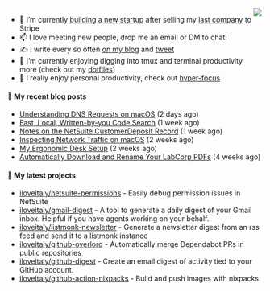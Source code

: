 <img align="right" src="https://github-readme-stats.vercel.app/api?username=iloveitaly&show_icons=true&text_color=718096&hide_title=true"/>

- 🔭 I’m currently [building a new startup](https://mikebian.co/bye-stripe-on-to-the-next-adventure/) after selling my [last company](https://suitesync.io) to Stripe
- 📫 I love meeting new people, drop me an email or DM to chat!
- ✍️ I write every so often [on my blog](http://mikebian.co/) and [tweet](https://twitter.com/mike_bianco)
- 🌱 I’m currently enjoying digging into tmux and terminal productivity more (check out my [dotfiles](https://github.com/iloveitaly/dotfiles))
- 💬 I really enjoy personal productivity, check out [hyper-focus](https://github.com/iloveitaly/hyper-focus)

#### 📜 My recent blog posts


- [Understanding DNS Requests on macOS](https://mikebian.co/understanding-dns-requests-on-macos/) (2 days ago)
- [Fast, Local, Written-by-you Code Search](https://mikebian.co/fast-local-written-by-you-code-search/) (1 week ago)
- [Notes on the NetSuite CustomerDeposit Record](https://mikebian.co/notes-on-the-netsuite-customerdeposit-record/) (1 week ago)
- [Inspecting Network Traffic on macOS](https://mikebian.co/inspecting-network-traffic-on-macos/) (2 weeks ago)
- [My Ergonomic Desk Setup](https://mikebian.co/my-ergonomic-desk-setup/) (2 weeks ago)
- [Automatically Download and Rename Your LabCorp PDFs](https://mikebian.co/automatically-download-and-rename-your-labcorp-pdfs/) (4 weeks ago)

#### 🌱 My latest projects


- [iloveitaly/netsuite-permissions](https://github.com/iloveitaly/netsuite-permissions) - Easily debug permission issues in NetSuite
- [iloveitaly/gmail-digest](https://github.com/iloveitaly/gmail-digest) - A tool to generate a daily digest of your Gmail inbox. Helpful if you have agents working on your behalf.
- [iloveitaly/listmonk-newsletter](https://github.com/iloveitaly/listmonk-newsletter) - Generate a newsletter digest from an rss feed and send it to a listmonk instance
- [iloveitaly/github-overlord](https://github.com/iloveitaly/github-overlord) - Automatically merge Dependabot PRs in public repositories
- [iloveitaly/github-digest](https://github.com/iloveitaly/github-digest) - Create an email digest of activity tied to your GitHub account.
- [iloveitaly/github-action-nixpacks](https://github.com/iloveitaly/github-action-nixpacks) - Build and push images with nixpacks


